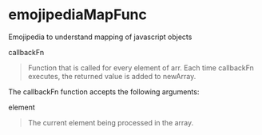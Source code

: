 # emojipediaMapFunc
Emojipedia to understand mapping of javascript objects

callbackFn
>Function that is called for every element of arr. Each time callbackFn executes, the returned value is added to newArray.

The callbackFn function accepts the following arguments:

element
>The current element being processed in the array.
